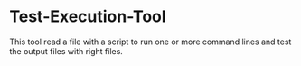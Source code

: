 # Test-Execution-Tool

This tool read a file with a script to run one or more command lines and test the output files with right files.
